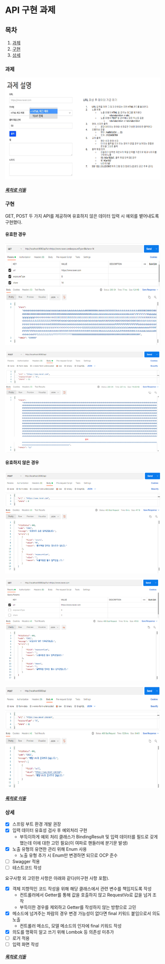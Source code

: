 API 구현 과제
=====

## 목차
1. [과제](#과제)
2. [구현](#구현)
3. [상세](#상세)

### 과제
<img src="img/img_001.png" width="600" height="330"></br>

##### [목차로 이동](#목차)

### 구현
GET, POST 두 가지 API를 제공하며 유효하지 않은 데이터 입력 시 예외를 뱉어내도록 구현했다.

#### 유효한 경우
<img src="img/img_004.png" width="600" height="330"></br>

<img src="img/img_005.png" width="600" height="330"></br>

#### 유효하지 않은 경우
<img src="img/img_002.png" width="600" height="330"></br>

<img src="img/img_003.png" width="600" height="330"></br>

<img src="img/img_006.png" width="600" height="330"></br>

##### [목차로 이동](#목차)

### 상세
- [X] 스프링 부트 환경 개발 권장
- [X] 입력 데이터 유효성 검사 후 예외처리 구현
	- 부득이하게 예외 처리 클래스가 BindingResult 및 입력 데이터를 필드로 갖게 했는데 이에 대한 고민 필요(이 여파로 핸들러에 분기문 발생)
- [X] 노출 유형의 유연한 관리 위해 Enum 사용
	- 노출 유형 추가 시 Enum만 변경하면 되므로 OCP 준수
- [ ] Swagger 적용
- [ ] 테스트코드 작성

요구사항 외 고민한 사항은 아래와 같다(미구현 사항 포함).

- [X] 객체 지향적인 코드 작성을 위해 해당 클래스에서 관련 변수를 책임지도록 작성
	- 컨트롤러에서 Getter를 통해 값을 호출하지 않고 RequestVo로 값을 넘겨 조작
	- 부득이한 경우를 제외하고 Getter를 작성하지 않는 방향으로 고민
- [X] 메소드에 넘겨주는 파람의 경우 변경 가능성이 없다면 final 키워드 붙임으로서 의도 노출
	- 컨트롤러 메소드, 모델 메소드의 인자에 final 키워드 작성
- [X] 의도를 명확히 알고 쓰기 위해 Lombok 등 의존성 미추가
- [ ] 로거 적용
- [ ] 입력 화면 작성

##### [목차로 이동](#목차)